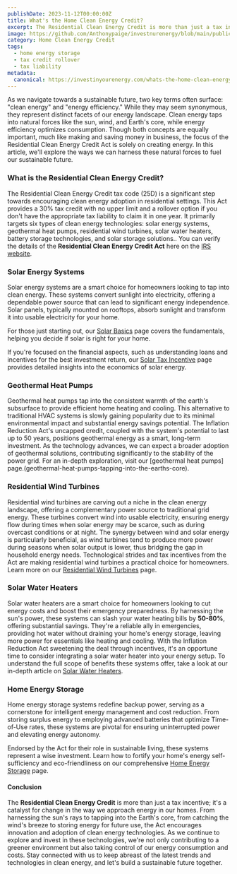 ```yaml
---
publishDate: 2023-11-12T00:00:00Z
title: What's the Home Clean Energy Credit?
excerpt: The Residential Clean Energy Credit is more than just a tax incentive; it's a catalyst for change in the way we approach energy in our homes.
image: https://github.com/Anthonypaige/investnurenergy/blob/main/public/images/cover-art/HCE-1-cover-art.png?raw=true
category: Home Clean Energy Credit
tags:
  - home energy storage
  - tax credit rollover
  - tax liability
metadata:
  canonical: https://investinyourenergy.com/whats-the-home-clean-energy-credit
---
```


As we navigate towards a sustainable future, two key terms often surface: "clean energy" and "energy efficiency." While they may seem synonymous, they represent distinct facets of our energy landscape. Clean energy taps into natural forces like the sun, wind, and Earth's core, while energy efficiency optimizes consumption. Though both concepts are equally important, much like making and saving money in business, the focus of the Residential Clean Energy Credit Act is solely on creating energy. In this article, we'll explore the ways we can harness these natural forces to fuel our sustainable future.

### **What is the Residential Clean Energy Credit?**

The Residential Clean Energy Credit tax code (25D) is a significant step towards encouraging clean energy adoption in residential settings. This Act provides a 30% tax credit with no upper limit and a rollover option if you don't have the appropriate tax liability to claim it in one year. It primarily targets six types of clean energy technologies: solar energy systems, geothermal heat pumps, residential wind turbines, solar water heaters, battery storage technologies, and solar storage solutions.. You can verify the details of the **Residential Clean Energy Credit Act** here on the [IRS website](https://www.irs.gov/credits-deductions/residential-clean-energy-credit).

### **Solar Energy Systems**

Solar energy systems are a smart choice for homeowners looking to tap into clean energy. These systems convert sunlight into electricity, offering a dependable power source that can lead to significant energy independence. Solar panels, typically mounted on rooftops, absorb sunlight and transform it into usable electricity for your home.

For those just starting out, our [Solar Basics](clean-energy/solar-energy-basics) page covers the fundamentals, helping you decide if solar is right for your home.

If you're focused on the financial aspects, such as understanding loans and incentives for the best investment return, our [Solar Tax Incentive](clean-energy/solar-tax-incentive) page provides detailed insights into the economics of solar energy.

### **Geothermal Heat Pumps**

Geothermal heat pumps tap into the consistent warmth of the earth's subsurface to provide efficient home heating and cooling. This alternative to traditional HVAC systems is slowly gaining popularity due to its minimal environmental impact and substantial energy savings potential. The Inflation Reduction Act's uncapped credit, coupled with the system's potential to last up to 50 years, positions geothermal energy as a smart, long-term investment. As the technology advances, we can expect a broader adoption of geothermal solutions, contributing significantly to the stability of the power grid. For an in-depth exploration, visit our [geothermal heat pumps] page.(geothermal-heat-pumps-tapping-into-the-earths-core).

### **Residential Wind Turbines**

Residential wind turbines are carving out a niche in the clean energy landscape, offering a complementary power source to traditional grid energy. These turbines convert wind into usable electricity, ensuring energy flow during times when solar energy may be scarce, such as during overcast conditions or at night. The synergy between wind and solar energy is particularly beneficial, as wind turbines tend to produce more power during seasons when solar output is lower, thus bridging the gap in household energy needs. Technological strides and tax incentives from the Act are making residential wind turbines a practical choice for homeowners. Learn more on our [Residential Wind Turbines](/clean-energy/residential-wind-turbines) page.

### **Solar Water Heaters**

Solar water heaters are a smart choice for homeowners looking to cut energy costs and boost their emergency preparedness. By harnessing the sun's power, these systems can slash your water heating bills by **50-80%**, offering substantial savings. They're a reliable ally in emergencies, providing hot water without draining your home's energy storage, leaving more power for essentials like heating and cooling. With the Inflation Reduction Act sweetening the deal through incentives, it's an opportune time to consider integrating a solar water heater into your energy setup. To understand the full scope of benefits these systems offer, take a look at our in-depth article on [Solar Water Heaters](are-solar-water-heaters-a-thing-now).

### **Home Energy Storage**

Home energy storage systems redefine backup power, serving as a cornerstone for intelligent energy management and cost reduction. From storing surplus energy to employing advanced batteries that optimize Time-of-Use rates, these systems are pivotal for ensuring uninterrupted power and elevating energy autonomy.

Endorsed by the Act for their role in sustainable living, these systems represent a wise investment. Learn how to fortify your home's energy self-sufficiency and eco-friendliness on our comprehensive [Home Energy Storage](clean-energy/home-energy-storage) page.

#### **Conclusion**

The **Residential Clean Energy Credit** is more than just a tax incentive; it's a catalyst for change in the way we approach energy in our homes. From harnessing the sun's rays to tapping into the Earth's core, from catching the wind's breeze to storing energy for future use, the Act encourages innovation and adoption of clean energy technologies. As we continue to explore and invest in these technologies, we're not only contributing to a greener environment but also taking control of our energy consumption and costs. Stay connected with us to keep abreast of the latest trends and technologies in clean energy, and let's build a sustainable future together.
